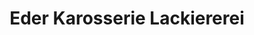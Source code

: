 ---
title: "Eder Karosserie Lackiererei"
url: /waldneukirchen/eder-karosserie-lackiererei/
shop: Autowerkstatt
---
